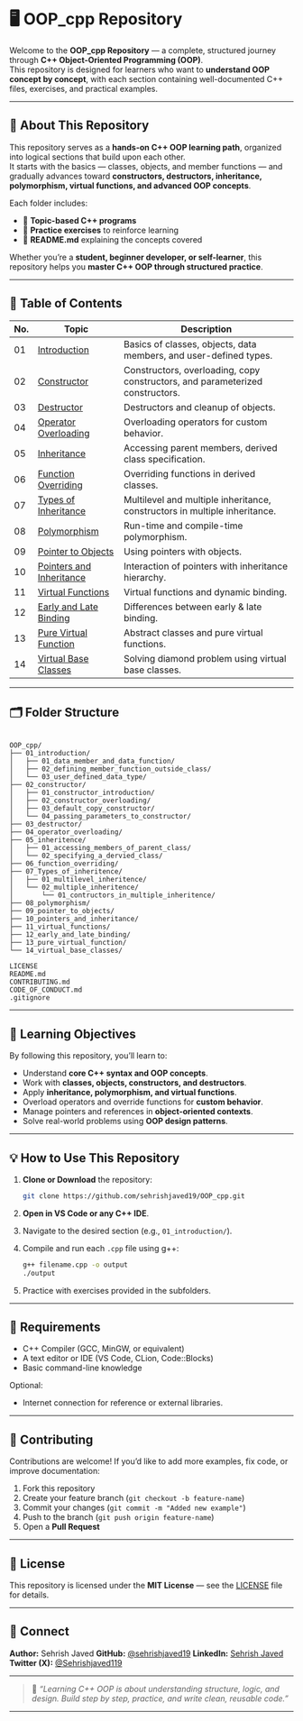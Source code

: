 # 🖥️ OOP_cpp Repository

Welcome to the **OOP_cpp Repository** — a complete, structured journey through **C++ Object-Oriented Programming (OOP)**.  
This repository is designed for learners who want to **understand OOP concept by concept**, with each section containing well-documented C++ files, exercises, and practical examples.

---

## 🚀 About This Repository

This repository serves as a **hands-on C++ OOP learning path**, organized into logical sections that build upon each other.  
It starts with the basics — classes, objects, and member functions — and gradually advances toward **constructors, destructors, inheritance, polymorphism, virtual functions, and advanced OOP concepts**.

Each folder includes:
- 🧩 **Topic-based C++ programs**  
- 🧠 **Practice exercises** to reinforce learning  
- 📘 **README.md** explaining the concepts covered  

Whether you’re a **student, beginner developer, or self-learner**, this repository helps you **master C++ OOP through structured practice**.

---

## 🧭 Table of Contents

| No. | Topic | Description |
|-----|-------|-------------|
| 01 | [Introduction](./01_introduction/README.md) | Basics of classes, objects, data members, and user-defined types. |
| 02 | [Constructor](./02_constructor/README.md) | Constructors, overloading, copy constructors, and parameterized constructors. |
| 03 | [Destructor](./03_destructor/README.md) | Destructors and cleanup of objects. |
| 04 | [Operator Overloading](./04_operator_overloading/README.md) | Overloading operators for custom behavior. |
| 05 | [Inheritance](./05_inheritence/README.md) | Accessing parent members, derived class specification. |
| 06 | [Function Overriding](./06_function_overriding/README.md) | Overriding functions in derived classes. |
| 07 | [Types of Inheritance](./07_Types_of_inheritence/README.md) | Multilevel and multiple inheritance, constructors in multiple inheritance. |
| 08 | [Polymorphism](./08_polymorphism/README.md) | Run-time and compile-time polymorphism. |
| 09 | [Pointer to Objects](./09_pointer_to_objects/README.md) | Using pointers with objects. |
| 10 | [Pointers and Inheritance](./10_pointers_and_inheritance/README.md) | Interaction of pointers with inheritance hierarchy. |
| 11 | [Virtual Functions](./11_virtual_functions/README.md) | Virtual functions and dynamic binding. |
| 12 | [Early and Late Binding](./12_early_and_late_binding/README.md) | Differences between early & late binding. |
| 13 | [Pure Virtual Function](./13_pure_virtual_function/README.md) | Abstract classes and pure virtual functions. |
| 14 | [Virtual Base Classes](./14_virtual_base_classes/README.md) | Solving diamond problem using virtual base classes. |

---

## 🗂️ Folder Structure

```

OOP_cpp/
├── 01_introduction/
│   ├── 01_data_member_and_data_function/
│   ├── 02_defining_member_function_outside_class/
│   └── 03_user_defined_data_type/
├── 02_constructor/
│   ├── 01_constructor_introduction/
│   ├── 02_constructor_overloading/
│   ├── 03_default_copy_constructor/
│   └── 04_passing_parameters_to_constructor/
├── 03_destructor/
├── 04_operator_overloading/
├── 05_inheritence/
│   ├── 01_accessing_members_of_parent_class/
│   └── 02_specifying_a_dervied_class/
├── 06_function_overriding/
├── 07_Types_of_inheritence/
│   ├── 01_multilevel_inheritence/
│   └── 02_multiple_inheritence/
│       └── 01_contructors_in_multiple_inheritence/
├── 08_polymorphism/
├── 09_pointer_to_objects/
├── 10_pointers_and_inheritance/
├── 11_virtual_functions/
├── 12_early_and_late_binding/
├── 13_pure_virtual_function/
└── 14_virtual_base_classes/

LICENSE
README.md
CONTRIBUTING.md
CODE_OF_CONDUCT.md
.gitignore

```

---

## 🧠 Learning Objectives

By following this repository, you’ll learn to:
- Understand **core C++ syntax and OOP concepts**.  
- Work with **classes, objects, constructors, and destructors**.  
- Apply **inheritance, polymorphism, and virtual functions**.  
- Overload operators and override functions for **custom behavior**.  
- Manage pointers and references in **object-oriented contexts**.  
- Solve real-world problems using **OOP design patterns**.

---

## 💡 How to Use This Repository

1. **Clone or Download** the repository:  
   ```bash
   git clone https://github.com/sehrishjaved19/OOP_cpp.git
   ```

2. **Open in VS Code or any C++ IDE**.
3. Navigate to the desired section (e.g., `01_introduction/`).
4. Compile and run each `.cpp` file using g++:

   ```bash
   g++ filename.cpp -o output
   ./output
   ```
5. Practice with exercises provided in the subfolders.

---

## 🧩 Requirements

* C++ Compiler (GCC, MinGW, or equivalent)
* A text editor or IDE (VS Code, CLion, Code::Blocks)
* Basic command-line knowledge

Optional:

* Internet connection for reference or external libraries.

---

## 🤝 Contributing

Contributions are welcome!
If you’d like to add more examples, fix code, or improve documentation:

1. Fork this repository
2. Create your feature branch (`git checkout -b feature-name`)
3. Commit your changes (`git commit -m "Added new example"`)
4. Push to the branch (`git push origin feature-name`)
5. Open a **Pull Request**

---

## 📜 License

This repository is licensed under the **MIT License** — see the [LICENSE](./LICENSE) file for details.

---

## 💬 Connect

**Author:** Sehrish Javed
**GitHub:** [@sehrishjaved19](https://github.com/sehrishjaved19)
**LinkedIn:** [Sehrish Javed](https://www.linkedin.com/in/sehrish-javed-119abc)
**Twitter (X):** [@Sehrishjaved119](https://x.com/Sehrishjaved119)

---

> 🌟 *“Learning C++ OOP is about understanding structure, logic, and design. Build step by step, practice, and write clean, reusable code.”*

---
